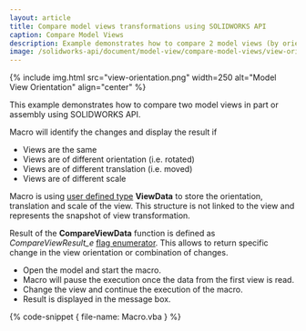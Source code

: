 ```yaml
---
layout: article
title: Compare model views transformations using SOLIDWORKS API
caption: Compare Model Views
description: Example demonstrates how to compare 2 model views (by orientation, translation and scale)
image: /solidworks-api/document/model-view/compare-model-views/view-orientation.png
---
```

{% include img.html src="view-orientation.png" width=250 alt="Model View Orientation" align="center" %}

This example demonstrates how to compare two model views in part or assembly using SOLIDWORKS API.

Macro will identify the changes and display the result if

* Views are the same
* Views are of different orientation (i.e. rotated)
* Views are of different translation (i.e. moved)
* Views are of different scale

Macro is using [user defined type](visual-basic/data-structures/types/) **ViewData** to store the orientation, translation and scale of the view. This structure is not linked to the view and represents the snapshot of view transformation.

Result of the **CompareViewData** function is defined as *CompareViewResult_e* [flag enumerator](visual-basic/data-structures/enumerators#flag-enumerator-multiple-options). This allows to return specific change in the view orientation or combination of changes.

* Open the model and start the macro.
* Macro will pause the execution once the data from the first view is read.
* Change the view and continue the execution of the macro.
* Result is displayed in the message box.

{% code-snippet { file-name: Macro.vba } %}
